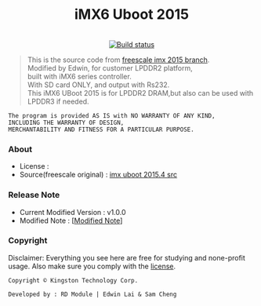 <div align="center">
  <h1>iMX6 Uboot 2015</h1>
</div>

<br>

<div align="center">
  <a href="https://travis-ci.org/edwinlaiktc/uboot-2015">
    <img src="https://travis-ci.org/edwinlaiktc/uboot-2015.svg?branch=master" alt="Build status" />
  </a>
</div>

> This is the source code from [freescale imx 2015 branch].
<br >Modified by Edwin, for customer LPDDR2 platform,
<br >built with iMX6 series controller.
<br >With SD card ONLY, and output with Rs232.
<br >This iMX6 UBoot 2015 is for LPDDR2 DRAM,but also can be used with LPDDR3 if needed.

    The program is provided AS IS with NO WARRANTY OF ANY KIND,
    INCLUDING THE WARRANTY OF DESIGN,
    MERCHANTABILITY AND FITNESS FOR A PARTICULAR PURPOSE.

### About
 * License : 
 * Source(freescale original) : [imx uboot 2015.4 src]

### Release Note
 * Current Modified Version : v1.0.0
 * Modified Note : [[Modified Note](CHANGELOG.md)]

### Copyright
Disclaimer: Everything you see here are free for studying and none-profit usage.
Also make sure you comply with the [license](Licenses).

`Copyright © Kingston Technology Corp.`

`Developed by : RD Module | Edwin Lai & Sam Cheng`

[freescale imx 2015 branch]: <http://git.freescale.com/git/cgit.cgi/imx/uboot-imx.git/?h=imx_v2015.04_3.14.52_1.1.0_ga>
[imx uboot 2015.4 src]: <http://git.freescale.com/git/cgit.cgi/imx/uboot-imx.git/snapshot/uboot-imx-imx_v2015.04_3.14.52_1.1.0_ga.tar.gz>
